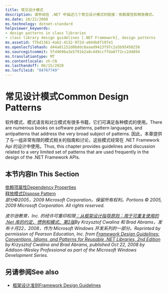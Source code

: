 ```yaml
---
title: 常见设计模式
description: 请参阅在 .NET 中描述几个常见设计模式的链接：依赖属性和释放模式。
ms.date: 10/22/2008
ms.technology: dotnet-standard
helpviewer_keywords:
- design patterns in class libraries
- class library design guidelines [.NET Framework], design patterns
ms.assetid: f7bd1361-4ab2-4132-972d-a044b8f197e1
ms.openlocfilehash: d44a01152d0bddc8aaad9423f97c2a5b95458258
ms.sourcegitcommit: 5fd4696a3e5791b2a8c449ccffda87f2cc2d4894
ms.translationtype: MT
ms.contentlocale: zh-CN
ms.lasthandoff: 06/15/2020
ms.locfileid: "84767749"
---
```

# <a name="common-design-patterns"></a><span data-ttu-id="f1e34-103">常见设计模式</span><span class="sxs-lookup"><span data-stu-id="f1e34-103">Common Design Patterns</span></span>
<span data-ttu-id="f1e34-104">软件模式、模式语言和对立模式有很多书籍，它们可满足各种模式的使用。</span><span class="sxs-lookup"><span data-stu-id="f1e34-104">There are numerous books on software patterns, pattern languages, and antipatterns that address the very broad subject of patterns.</span></span> <span data-ttu-id="f1e34-105">因此，本章提供了与一组非常有限的模式相关的指南和讨论，这些模式经常在 .NET Framework Api 的设计中使用。</span><span class="sxs-lookup"><span data-stu-id="f1e34-105">Thus, this chapter provides guidelines and discussion related to a very limited set of patterns that are used frequently in the design of the .NET Framework APIs.</span></span>  
  
## <a name="in-this-section"></a><span data-ttu-id="f1e34-106">本节内容</span><span class="sxs-lookup"><span data-stu-id="f1e34-106">In This Section</span></span>  
 [<span data-ttu-id="f1e34-107">依赖项属性</span><span class="sxs-lookup"><span data-stu-id="f1e34-107">Dependency Properties</span></span>](dependency-properties.md)  
 [<span data-ttu-id="f1e34-108">释放模式</span><span class="sxs-lookup"><span data-stu-id="f1e34-108">Dispose Pattern</span></span>](../garbage-collection/implementing-dispose.md)  
 <span data-ttu-id="f1e34-109">*部分©2005，2009 Microsoft Corporation。保留所有权利。*</span><span class="sxs-lookup"><span data-stu-id="f1e34-109">*Portions © 2005, 2009 Microsoft Corporation. All rights reserved.*</span></span>  
  
 <span data-ttu-id="f1e34-110">*皮尔逊教育，Inc. 的经许可重印权限[：从框架设计指导原则：用于可重复使用的 .Net 库的约定、惯例和模式、第2版](https://www.informit.com/store/framework-design-guidelines-conventions-idioms-and-9780321545619)By Krzysztof Cwalina 和 Brad Abrams，发布十月22，2008，作为 Microsoft Windows 开发系列的一部分。*</span><span class="sxs-lookup"><span data-stu-id="f1e34-110">*Reprinted by permission of Pearson Education, Inc. from [Framework Design Guidelines: Conventions, Idioms, and Patterns for Reusable .NET Libraries, 2nd Edition](https://www.informit.com/store/framework-design-guidelines-conventions-idioms-and-9780321545619) by Krzysztof Cwalina and Brad Abrams, published Oct 22, 2008 by Addison-Wesley Professional as part of the Microsoft Windows Development Series.*</span></span>  
  
## <a name="see-also"></a><span data-ttu-id="f1e34-111">另请参阅</span><span class="sxs-lookup"><span data-stu-id="f1e34-111">See also</span></span>

- [<span data-ttu-id="f1e34-112">框架设计准则</span><span class="sxs-lookup"><span data-stu-id="f1e34-112">Framework Design Guidelines</span></span>](index.md)
